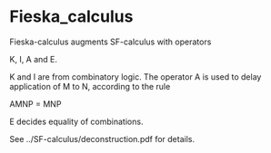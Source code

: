 # Fieska_calculus

Fieska-calculus augments SF-calculus with operators 


K, I, A and E.

K and I are from combinatory logic. The operator A is used to delay
application of M to N, according to the rule

AMNP = MNP 

E decides equality of combinations. 

See ../SF-calculus/deconstruction.pdf for details. 